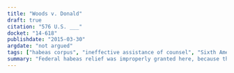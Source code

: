 ```yaml
---
title: "Woods v. Donald"
draft: true
citation: "576 U.S. ___"
docket: "14-618"
publishdate: "2015-03-30"
argdate: "not argued"
tags: ["habeas corpus", "ineffective assistance of counsel", "Sixth Amendment"]
summary: "Federal habeas relief was improperly granted here, because the Michigan Court of Appeals’ decision—that a brief absence of respondent’s counsel during testimony about his codefendants did not constitute ineffective assistance—was not “contrary to,” or an “unreasonable application of,” any holding of this Court, 28 U.S.C. § 2254(d)."
---
```


